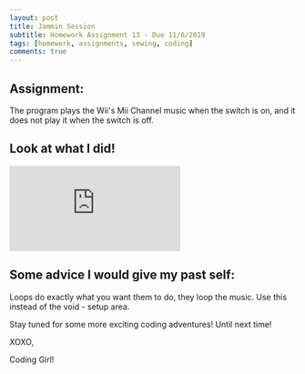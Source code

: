 ```yaml
---
layout: post
title: Jammin Session 
subtitle: Homework Assignment 13 - Due 11/6/2019
tags: [homework, assignments, sewing, coding]
comments: true
---
```


## Assignment:
The program plays the Wii's Mii Channel music when the switch is on, and it does not play it when the switch is off. 

## Look at what I did!

![Image 1](https://nicollemac17.github.io/img/CSCI-IMAGE.pdf)

## Some advice I would give my past self:
Loops do exactly what you want them to do, they loop the music. Use this instead of the void - setup area. 

Stay tuned for some more exciting coding adventures! Until next time!

XOXO,

Coding Girl! 
